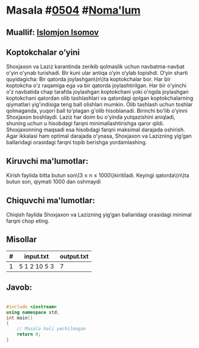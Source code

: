 
<h1>Masala #<a href="https://robocontest.uz/tasks/0504">0504</a> #<a href="https://robocontest.uz/tasks?category=1">Noma'lum</a></h1>
<h2> Muallif: <a href="https://robocontest.uz/profile/iislomjoon">Islomjon Isomov</a></h2>
<h2>Koptokchalar o’yini</h2>
<p>Shoxjaxon va Laziz karantinda zerikib qolmaslik uchun navbatma-navbat o'yin o'ynab turishadi. Bir kuni ular antiqa o‘yin o‘ylab topishdi. O‘yin sharti quyidagicha: Bir qatorda joylashgan\(n\)ta koptokchalar bor. Har bir koptokcha o’z raqamiga ega va bir qatorda joylashtirilgan. Har bir o'yinchi o'z navbatida chap tarafda joylashgan koptokchani yoki o'ngda joylashgan koptokchani qatordan olib tashlashlari va qatordagi qolgan koptokchalarning qiymatlari yig'indisiga teng ball olishlari mumkin. Olib tashlash uchun toshlar qolmaganda, yuqori ball to'plagan g'olib hisoblanadi. Birinchi bo'lib o’yinni Shoxjaxon boshlaydi. Laziz har doim bu o'yinda yutqazishini aniqladi, shuning uchun u hisobdagi farqni minimallashtirishga qaror qildi. Shoxjaxonning maqsadi esa hisobdagi farqni maksimal darajada oshirish. Agar ikkalasi ham optimal darajada oʻynasa, Shoxjaxon va Lazizning yig’gan ballaridagi orasidagi farqni topib berishga yordamlashing.</p>
<h2>Kiruvchi ma'lumotlar:</h2>
<p>Kirish faylida bitta butun son\(3 ≤ n ≤ 1000\)kiritiladi. Keyingi qatorda\(n\)ta butun son, qiymati 1000 dan oshmaydi</p>
<h2>Chiquvchi ma'lumotlar:</h2>
<p>Chiqish faylida Shoxjaxon va Lazizning yig’gan ballaridagi orasidagi minimal farqni chop eting.</p>
<h2>Misollar</h2>
<table>
    <thead>
        <tr>
            <th>#</th>
            <th>input.txt</th>
            <th>output.txt</th>
        </tr>
    </thead>
    <tbody>
            <tr>
                <td>1</td>
                <td>5
1 2 10 5 3</td>
                <td>7</td>
            </tr>
    </tbody>
    </table>
    
<h2>Javob:</h2>

######
```cpp
#include <iostream>
using namespace std;
int main()
{
    // Masala hali yechilmagan
    return 0;
}
```
